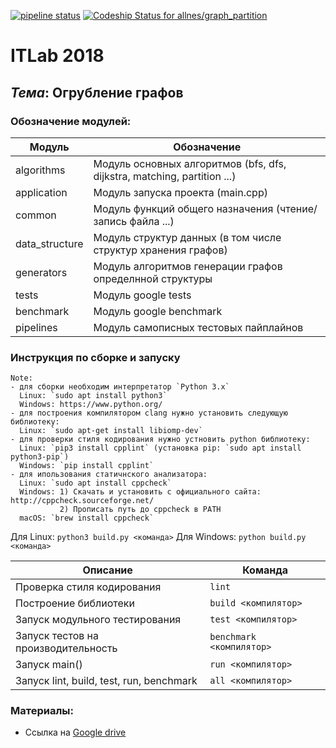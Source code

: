 [![pipeline status](https://gitlab.com/allnes/graph_partition/badges/master/pipeline.svg)](https://gitlab.com/allnes/graph_partition/commits/master)
[ ![Codeship Status for allnes/graph_partition](https://app.codeship.com/projects/b835dd10-d719-0136-841e-264e52b87e69/status?branch=master)](https://app.codeship.com/projects/317102)

# ITLab 2018
## <b><i>Тема</i></b>: Огрубление графов

### Обозначение модулей:

| **Модуль**     | **Обозначение**                                                          |
|----------------|--------------------------------------------------------------------------|
| algorithms     | Модуль основных алгоритмов (bfs, dfs, dijkstra, matching, partition ...) |
| application    | Модуль запуска проекта (main.cpp)                                        |
| common         | Модуль функций общего назначения (чтение/запись файла ...)               |
| data_structure | Модуль структур данных (в том числе структур хранения графов)            |
| generators     | Модуль алгоритмов генерации графов определнной структуры                 |
| tests          | Модуль google tests                                                      |
| benchmark      | Модуль google benchmark                                                  |
| pipelines      | Модуль самописных тестовых пайплайнов                                    |

### Инструкция по сборке и запуску
```
Note:
- для сборки необходим интерпретатор `Python 3.x`
  Linux: `sudo apt install python3`
  Windows: https://www.python.org/
- для построения компилятором clang нужно установить следующую библиотеку:
  Linux: `sudo apt-get install libiomp-dev`
- для проверки стиля кодирования нужно устновить python библиотеку:
  Linux: `pip3 install cpplint` (установка pip: `sudo apt install python3-pip`)
  Windows: `pip install cpplint`
- для ипользования статичнского анализатора:
  Linux: `sudo apt install cppcheck`
  Windows: 1) Скачать и установить с официального сайта: http://cppcheck.sourceforge.net/
           2) Прописать путь до cppcheck в PATH
  macOS: `brew install cppcheck`
```

Для Linux:
`python3 build.py <команда>`
Для Windows:
`python build.py <команда>`


| Описание                                  | Команда                  |
|-------------------------------------------|--------------------------|
| Проверка стиля кодирования                | `lint`                   |
| Построение библиотеки                     | `build <компилятор>`     |
| Запуск модульного тестирования            | `test <компилятор>`      |
| Запуск тестов на производительность       | `benchmark <компилятор>` |
| Запуск main()                             | `run <компилятор>`       |
| Запуск lint, build, test, run, benchmark  | `all <компилятор>`       |

### Материалы:
* Ссылка на [Google drive](https://drive.google.com/drive/folders/1tVuATbCl1Kc5TMwlbntEZXAiG7QLDulV?usp=sharing)
